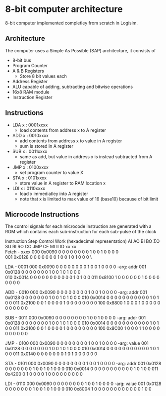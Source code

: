 
# 8-bit computer architecture

8-bit computer implemented completley from scratch in Logisim. 

## Architecture
The computer uses a Simple As Possible (SAP) architecture, it consists of 
* 8-bit bus
* Program Counter
* A & B Registers
    * Store 8 bit values each
* Address Register
* ALU capable of adding, subtracting and bitwise operations
* 16x8 RAM module
* Instruction Register

## Instructions
 * LDA x : 0001xxxx
    * load contents from address x to A register
 * ADD x : 0010xxxx
    * add contents from address x to value in A register
    * sum is stored in A register
 * SUB x : 0011xxxx
    * same as add, but value in address x is instead subtracted from A register
 * JMP x : 0100xxxx
    * set program counter to value X
 * STA x : 0101xxxx
    * store value in A register to RAM location x
 * LDI x : 0110xxxx
    * load x immediatley into A register
    * note that x is limited to max value of 16 (base10) because of bit limit


## Microcode Instructions
The control signals for each microcode instruction are generated with a ROM which contains each sub-instruction for each sub-pulse of the clock


Instruction     Step    Control Work (hexadecimal representation)
                                        AI AO BI BO ΣO SU RI RO CO JMP CE MI II IO xx xx \
Fetch - xxxx    000     0x0090          0  0  0  0  0  0  0  0  1  0   0  1  0  0  0  0 \
                001     0x0128          0  0  0  0  0  0  0  1  0  0   1  0  1  0  0  0 \

LDA   - 0001    000     0x0090          0  0  0  0  0  0  0  0  1  0   0  1  0  0  0  0
 -arg: addr     001     0x0128          0  0  0  0  0  0  0  1  0  0   1  0  1  0  0  0  
                010     0x0014          0  0  0  0  0  0  0  0  0  0   0  1  0  1  0  0
                011     0x8100          1  0  0  0  0  0  0  1  0  0   0  0  0  0  0  0
                
ADD   - 0010    000     0x0090          0  0  0  0  0  0  0  0  1  0   0  1  0  0  0  0
 -arg: addr     001     0x0128          0  0  0  0  0  0  0  1  0  0   1  0  1  0  0  0
                010     0x0014          0  0  0  0  0  0  0  0  0  0   0  1  0  1  0  0
                011     0x2100          0  0  1  0  0  0  0  1  0  0   0  0  0  0  0  0
                100     0x8800          1  0  0  0  1  0  0  0  0  0   0  0  0  0  0  0

SUB   - 0011    000     0x0090          0  0  0  0  0  0  0  0  1  0   0  1  0  0  0  0
 -arg: addr     001     0x0128          0  0  0  0  0  0  0  1  0  0   1  0  1  0  0  0
                010     0x0014          0  0  0  0  0  0  0  0  0  0   0  1  0  1  0  0
                011     0x2100          0  0  1  0  0  0  0  1  0  0   0  0  0  0  0  0
                100     0x8C00          1  0  0  0  1  1  0  0  0  0   0  0  0  0  0  0

JMP   - 0100    000     0x0090          0  0  0  0  0  0  0  0  1  0   0  1  0  0  0  0
 -arg: value    001     0x0128          0  0  0  0  0  0  0  1  0  0   1  0  1  0  0  0
                010     0x0014          0  0  0  0  0  0  0  0  0  0   0  1  0  1  0  0
                011     0x0140          0  0  0  0  0  0  0  1  0  1   0  0  0  0  0  0

STA   - 0101    000     0x0090          0  0  0  0  0  0  0  0  1  0   0  1  0  0  0  0
 -arg: addr     001     0x0128          0  0  0  0  0  0  0  1  0  0   1  0  1  0  0  0
                010     0x0014          0  0  0  0  0  0  0  0  0  0   0  1  0  1  0  0
                011     0x4200          0  1  0  0  0  0  1  0  0  0   0  0  0  0  0  0

LDI   - 0110    000     0x0090          0  0  0  0  0  0  0  0  1  0   0  1  0  0  0  0
 -arg: value    001     0x0128          0  0  0  0  0  0  0  1  0  0   1  0  1  0  0  0
                010     0x8004          1  0  0  0  0  0  0  0  0  0   0  0  0  1  0  0

